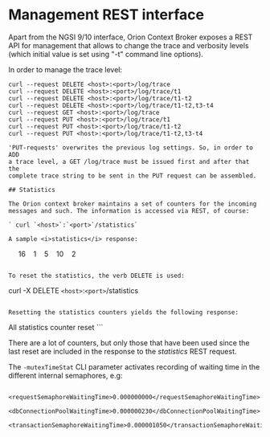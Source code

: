 # Management REST interface

Apart from the NGSI 9/10 interface, Orion Context Broker exposes a REST
API for management that allows to change the trace and verbosity levels
(which initial value is set using "-t" command line options).

In order to manage the trace level:

```
curl --request DELETE <host>:<port>/log/trace
curl --request DELETE <host>:<port>/log/trace/t1
curl --request DELETE <host>:<port>/log/trace/t1-t2
curl --request DELETE <host>:<port>/log/trace/t1-t2,t3-t4
curl --request GET <host>:<port>/log/trace
curl --request PUT <host>:<port>/log/trace/t1
curl --request PUT <host>:<port>/log/trace/t1-t2
curl --request PUT <host>:<port>/log/trace/t1-t2,t3-t4

'PUT-requests' overwrites the previous log settings. So, in order to ADD
a trace level, a GET /log/trace must be issued first and after that the
complete trace string to be sent in the PUT request can be assembled.

## Statistics

The Orion context broker maintains a set of counters for the incoming
messages and such. The information is accessed via REST, of course:

` curl `<host>`:`<port>`/statistics`

A sample <i>statistics</i> response:

```
 <orion>
   <xmlRequests>16</xmlRequests>
   <jsonRequests>1</jsonRequests>
   <registrations>5</registrations>
   <discoveries>10</discoveries>
   <statisticsRequests>2</statisticsRequests>
 </orion>
```

To reset the statistics, the verb DELETE is used:

```
curl -X DELETE `<host>`:`<port>`/statistics
```

Resetting the statistics counters yields the following response:

```
<orion>
  <message>All statistics counter reset</message>
</orion>
```

There are a lot of counters, but only those that have been used since
the last reset are included in the response to the *statistics*
REST request.

The `-mutexTimeStat` CLI parameter activates recording of waiting time in the different internal semaphores, e.g:

```
      <requestSemaphoreWaitingTime>0.000000000</requestSemaphoreWaitingTime>
      <dbConnectionPoolWaitingTime>0.000000230</dbConnectionPoolWaitingTime>
      <transactionSemaphoreWaitingTime>0.000001050</transactionSemaphoreWaitingTime>
```
